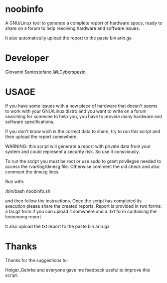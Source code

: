 # noobinfo
A GNU/Linux tool to generate a complete report of hardware specs, ready to share on a forum to help resolving hardware and software issues.

It also automatically upload the report to the paste bin arin.ga

# Developer
Giovanni Santostefano @LCyberspazio

# USAGE
If you have some issues with a new piece of hardware that doesn't seems 
to work with your GNU/Linux distro and you want to write on a forum 
searching for someone to help you, you have to provide many hardware and 
software specifications.

If you don't know wich is the correct data to share, try to run this 
script and then upload the report somewhere.

WARNING: this script will generate a report with private data from your 
system and could represent a security risk. So use it consciously.

To run the script you must be root or use sudo to grant privileges 
needed to access the /var/log/dmesg file. Otherwise comment the uid 
check and also comment the dmesg lines.

Run with:

/bin/bash noobinfo.sh

and then follow the instructions. Once the script has completed its 
execution please share the created reports. Report is provided in two 
forms: a tar.gz form if you can upload it somwhere and a .txt form 
containing the loooooong report.

It also upload the txt report to the paste bin arin.ga

# Thanks

Thanks for the suggestions to:

Holger_Gehrke
and everyone gave me feedback useful to improve this script.
